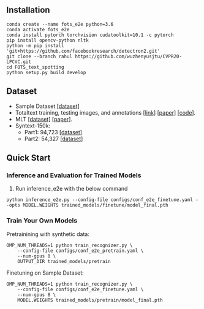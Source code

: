 ## Installation
```
conda create --name fots_e2e python=3.6
conda activate fots_e2e
conda install pytorch torchvision cudatoolkit=10.1 -c pytorch
pip install opencv-python nltk
python -m pip install 'git+https://github.com/facebookresearch/detectron2.git'
git clone --branch rahul https://github.com/wuzhenyusjtu/CVPR20-LPCVC.git
cd FOTS_text_spotting
python setup.py build develop
```

## Dataset
- Sample Dataset [[dataset]]()
- Totaltext training, testing images, and annotations [[link]](https://universityofadelaide.box.com/shared/static/3eq5ti7z45qfq5gu96gg5t1xwh1yrrt7.zip) [[paper]](https://ieeexplore.ieee.org/abstract/document/8270088/) [[code]](https://github.com/cs-chan/Total-Text-Dataset). 
- MLT [[dataset]](https://universityofadelaide.box.com/s/tsiimvp65tkf7dw1nuh8l71cjcs0fyif) [[paper]](https://ieeexplore.ieee.org/abstract/document/8270168).
- Syntext-150k: 
  - Part1: 94,723 [[dataset]](https://universityofadelaide.box.com/s/alta996w4fym6arh977h3k3xv55clhg3) 
  - Part2: 54,327 [[dataset]](https://universityofadelaide.box.com/s/7k7d6nvf951s4i01szs4udpu2yv5dlqe)

## Quick Start 

### Inference and Evaluation for Trained Models

1. Run inference_e2e with the below command

```
python inference_e2e.py --config-file configs/conf_e2e_finetune.yaml --opts MODEL.WEIGHTS trained_models/finetune/model_final.pth
```

### Train Your Own Models

Pretrainining with synthetic data:

```
OMP_NUM_THREADS=1 python train_recognizer.py \
    --config-file configs/conf_e2e_pretrain.yaml \
    --num-gpus 8 \
    OUTPUT_DIR trained_models/pretrain
```

Finetuning on Sample Dataset:

```
OMP_NUM_THREADS=1 python train_recognizer.py \
    --config-file configs/conf_e2e_finetune.yaml \
    --num-gpus 8 \
    MODEL.WEIGHTS trained_models/pretrain/model_final.pth
```
